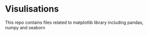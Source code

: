 # Visulisations
This repo contains files related to matplotlib library including pandas, numpy and seaborn
